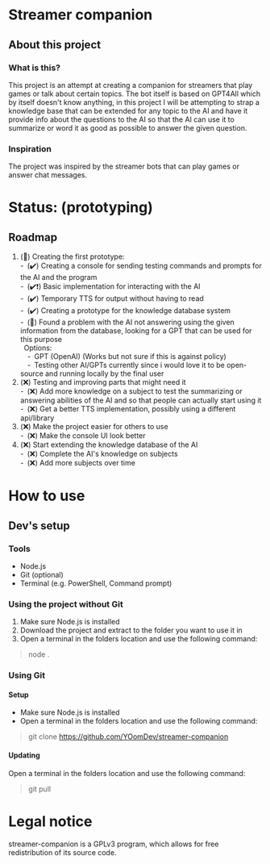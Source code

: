 # Streamer companion
## About this project
### What is this?
This project is an attempt at creating a companion for streamers that play games or talk about certain topics.
The bot itself is based on GPT4All which by itself doesn't know anything, in this project I will be attempting to strap a knowledge base that can be extended for any topic to the AI and have it provide info about the questions to the AI so that the AI can use it to summarize or word it as good as possible to answer the given question.

### Inspiration
The project was inspired by the streamer bots that can play games or answer chat messages.

# Status: (prototyping)
##   Roadmap
1. (🚧) Creating the first prototype:<br/>
-&ensp;(✔️) Creating a console for sending testing commands and prompts for the AI and the program<br/> 
-&ensp;(✔️❗) Basic implementation for interacting with the AI<br/>
-&ensp;(✔️) Temporary TTS for output without having to read<br/>
-&ensp;(✔️) Creating a prototype for the knowledge database system<br/>
-&ensp;(🚧) Found a problem with the AI not answering using the given information from the database, looking for a GPT that can be used for this purpose<br/>
&ensp;Options:<br/>
&ensp;&ensp;-&ensp;GPT (OpenAI) (Works but not sure if this is against policy)<br/>
&ensp;&ensp;-&ensp;Testing other AI/GPTs currently since i would love it to be open-source and running locally by the final user
2. (❌) Testing and improving parts that might need it<br/>
-&ensp;(❌) Add more knowledge on a subject to test the summarizing or answering abilities of the AI and so that people can actually start using it<br/>
-&ensp;(❌) Get a better TTS implementation, possibly using a different api/library<br/>
3. (❌) Make the project easier for others to use<br/>
   -&ensp;(❌) Make the console UI look better<br/>
4. (❌) Start extending the knowledge database of the AI<br/>
-&ensp;(❌) Complete the AI's knowledge on subjects<br/>
-&ensp;(❌) Add more subjects over time

# How to use
## Dev's setup
### Tools
 - Node.js
 - Git (optional)
 - Terminal (e.g. PowerShell, Command prompt)

### Using the project without Git
1. Make sure Node.js is installed
2. Download the project and extract to the folder you want to use it in
3. Open a terminal in the folders location and use the following command:
> node .
   
### Using Git
#### Setup
 - Make sure Node.js is installed
 - Open a terminal in the folders location and use the following command:
> git clone https://github.com/YOomDev/streamer-companion

#### Updating
Open a terminal in the folders location and use the following command:
> git pull

# Legal notice
streamer-companion is a GPLv3 program, which allows for free redistribution of its source code.
